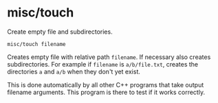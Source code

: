 # misc/touch

Create empty file and subdirectories.

    misc/touch filename
    
Creates empty file with relative path `filename`. If necessary also creates subdirectories. For example if `filename` is `a/b/file.txt`, creates the directories `a` and `a/b` when they don't yet exist.

This is done automatically by all other C++ programs that take output filename arguments. This program is there to test if it works correctly.
